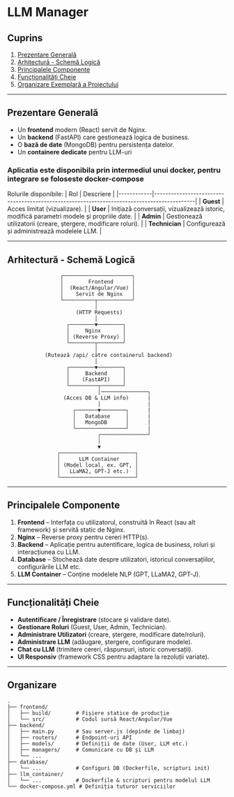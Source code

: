 # LLM Manager
## Cuprins
1. [Prezentare Generală](#prezentare-generală)
2. [Arhitectură - Schemă Logică](#arhitectură---schemă-logică)
3. [Principalele Componente](#principalele-componente)
4. [Funcționalități Cheie](#funcționalități-cheie)
5. [Organizare Exemplară a Proiectului](#organizare)

---

## Prezentare Generală

- Un **frontend** modern (React) servit de Nginx.  
- Un **backend** (FastAPI) care gestionează logica de business.  
- O **bază de date** (MongoDB) pentru persistența datelor.  
- Un **containere dedicate** pentru LLM-uri

### **Aplicatia este disponibila prin intermediul unui docker, pentru integrare se foloseste docker-compose**

Rolurile disponibile:
| Rol        | Descriere                                                                                  |
|------------|--------------------------------------------------------------------------------------------|
| **Guest**  | Acces limitat (vizualizare).                                                               |
| **User**   | Inițiază conversații, vizualizează istoric, modifică parametri modele și propriile date.   |
| **Admin**  | Gestionează utilizatorii (creare, ștergere, modificare roluri).                            |
| **Technician** | Configurează și administrează modelele LLM.                                            |

---

## Arhitectură - Schemă Logică
```plaintext
                 ┌──────────────────────┐
                 │        Frontend      │
                 │  (React/Angular/Vue) │
                 │    Servit de Nginx   │
                 └──────────┬───────────┘
                            │
                      (HTTP Requests)
                            │
                   ┌────────▼────────┐
                   │     Nginx       │
                   │ (Reverse Proxy) │
                   └────────┬────────┘
                            │
            (Rutează /api/ către containerul backend)
                            │
                   ┌────────▼────────┐
                   │     Backend     │
                   │    (FastAPI)    │
                   └─────────┬───────┘      
                             │───────────────┐
                  (Acces DB & LLM info)      |
                             │               |
                     ┌───────▼────────┐      |
                     │   Database     │      |
                     │   MongoDB      │      |
                     └────────────────┘      |
                             ┌───────────────┘                        
                             │
                             ▼
                ┌────────────────────────┐
                │      LLM Container     │
                │ (Model local, ex. GPT, │
                │   LLaMA2, GPT-J etc.)  │
                └────────────────────────┘
```

---

## Principalele Componente
1. **Frontend** – Interfața cu utilizatorul, construită în React (sau alt framework) și servită static de Nginx.  
2. **Nginx** – Reverse proxy pentru cereri HTTP(s).  
3. **Backend** – Aplicație pentru autentificare, logica de business, roluri și interacțiunea cu LLM.  
4. **Database** – Stochează date despre utilizatori, istoricul conversațiilor, configurările LLM etc.  
5. **LLM Container** – Conține modelele NLP (GPT, LLaMA2, GPT-J).

---

## Funcționalități Cheie
- **Autentificare / Înregistrare** (stocare și validare date).  
- **Gestionare Roluri** (Guest, User, Admin, Technician).  
- **Administrare Utilizatori** (creare, ștergere, modificare date/roluri).  
- **Administrare LLM** (adăugare, ștergere, configurare modele).  
- **Chat cu LLM** (trimitere cereri, răspunsuri, istoric conversații).  
- **UI Responsiv** (framework CSS pentru adaptare la rezoluții variate).

---

## Organizare
```plaintext
.
├── frontend/
│   ├── build/        # Fișiere statice de producție
│   └── src/          # Codul sursă React/Angular/Vue
├── backend/
│   ├── main.py       # Sau server.js (depinde de limbaj)
│   ├── routers/      # Endpoint-uri API
│   ├── models/       # Definiții de date (User, LLM etc.)
│   ├── managers/     # Comunicare cu DB și LLM
│   └── ...
├── database/
│   └── ...           # Configuri DB (Dockerfile, scripturi init)
├── llm_container/
│   └── ...           # Dockerfile & scripturi pentru modelul LLM
└── docker-compose.yml # Definiția tuturor serviciilor
```